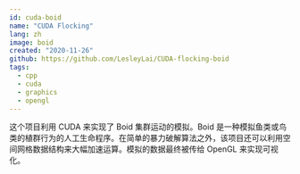 ```yaml
---
id: cuda-boid
name: "CUDA Flocking"
lang: zh
image: boid
created: "2020-11-26"
github: https://github.com/LesleyLai/CUDA-flocking-boid
tags:
  - cpp
  - cuda
  - graphics
  - opengl
---
```


这个项目利用 CUDA 来实现了 Boid 集群运动的模拟。Boid 是一种模拟鱼类或鸟类的植群行为的人工生命程序。在简单的暴力破解算法之外，该项目还可以利用空间网格数据结构来大幅加速运算。模拟的数据最终被传给 OpenGL 来实现可视化。
